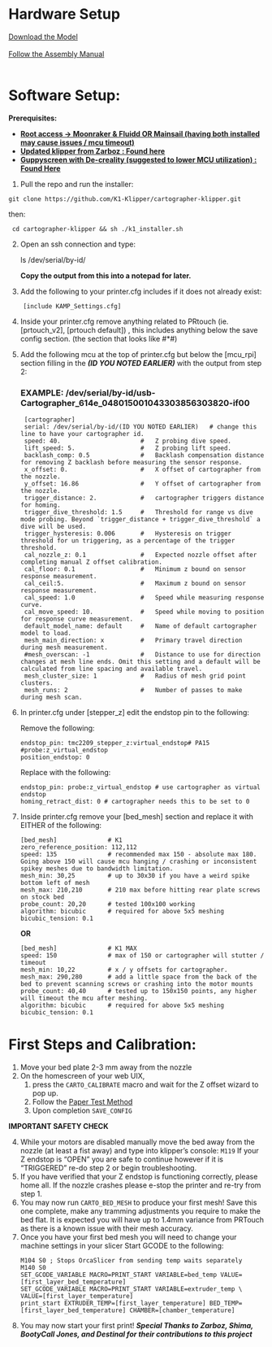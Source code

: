 # Hardware Setup

[Download the Model](https://www.printables.com/model/684338-k1-k1max-eddy-current-mount-cartographer/)
 <br><br/>
[Follow the Assembly Manual](https://docs.google.com/document/d/1iOOGeqHqNmlJenYUOr2cGRdccpGq-NLx-ezH2wCMzag/edit?usp=sharing)
 <br><br/>
# Software Setup:

**Prerequisites:** 
* **<span style="text-decoration:underline;">Root access -> Moonraker & Fluidd OR Mainsail (having both installed may cause issues / mcu timeout)</span>**
* **<span style="text-decoration:underline;">Updated klipper from Zarboz : [Found here](https://discord.com/channels/1154500511777693819/1168928848419766372)</span>**
* **<span style="text-decoration:underline;">Guppyscreen with De-creality (suggested to lower MCU utilization) : [Found Here](https://github.com/ballaswag/guppyscreen)</span>** 


1. Pull the repo and run the installer:
```
git clone https://github.com/K1-Klipper/cartographer-klipper.git
```
 then:
```
 cd cartographer-klipper && sh ./k1_installer.sh
```
2. Open an ssh connection and type:

     ls /dev/serial/by-id/
    
   **Copy the output from this into a notepad for later.**
3. Add the following to your printer.cfg includes if it does not already exist:
```
    [include KAMP_Settings.cfg]
```
4. Inside your printer.cfg remove anything related to PRtouch (ie. [prtouch_v2], [prtouch default]) , this includes anything below the save config section. (the section that looks like #*#)
5. Add the following mcu at the top of printer.cfg but below the [mcu_rpi] section filling in the ***(ID YOU NOTED EARLIER)*** with the output from step 2:
   ### **EXAMPLE:**  /dev/serial/by-id/usb-Cartographer_614e_048015001043303856303820-if00
   ```
    [cartographer]
    serial: /dev/serial/by-id/(ID YOU NOTED EARLIER)   # change this line to have your cartographer id.
    speed: 40.                      #   Z probing dive speed.
    lift_speed: 5.                  #   Z probing lift speed.
    backlash_comp: 0.5              #   Backlash compensation distance for removing Z backlash before measuring the sensor response.
    x_offset: 0.                    #   X offset of cartographer from the nozzle.
    y_offset: 16.86                 #   Y offset of cartographer from the nozzle.
    trigger_distance: 2.            #   cartographer triggers distance for homing.
    trigger_dive_threshold: 1.5     #   Threshold for range vs dive mode probing. Beyond `trigger_distance + trigger_dive_threshold` a dive will be used.
    trigger_hysteresis: 0.006       #   Hysteresis on trigger threshold for un triggering, as a percentage of the trigger threshold.
    cal_nozzle_z: 0.1               #   Expected nozzle offset after completing manual Z offset calibration.
    cal_floor: 0.1                  #   Minimum z bound on sensor response measurement.
    cal_ceil:5.                     #   Maximum z bound on sensor response measurement.
    cal_speed: 1.0                  #   Speed while measuring response curve.
    cal_move_speed: 10.             #   Speed while moving to position for response curve measurement.
    default_model_name: default     #   Name of default cartographer model to load.
    mesh_main_direction: x          #   Primary travel direction during mesh measurement.
    #mesh_overscan: -1              #   Distance to use for direction changes at mesh line ends. Omit this setting and a default will be calculated from line spacing and available travel.
    mesh_cluster_size: 1            #   Radius of mesh grid point clusters.
    mesh_runs: 2                    #   Number of passes to make during mesh scan.
    ```
7. In printer.cfg under [stepper_z] edit the endstop pin to the following:

    Remove the following:
     ```
    endstop_pin: tmc2209_stepper_z:virtual_endstop# PA15   #probe:z_virtual_endstop 
    position_endstop: 0
     ```
    Replace with the following:
     ```
    endstop_pin: probe:z_virtual_endstop # use cartographer as virtual endstop
    homing_retract_dist: 0 # cartographer needs this to be set to 0
     ```
7. Inside printer.cfg remove your [bed_mesh] section and replace it with EITHER of the following:

    ```
    [bed_mesh]              # K1
    zero_reference_position: 112,112
    speed: 135              # recommended max 150 - absolute max 180. Going above 150 will cause mcu hanging / crashing or inconsistent spikey meshes due to bandwidth limitation.  
    mesh_min: 30,25         # up to 30x30 if you have a weird spike bottom left of mesh
    mesh_max: 210,210       # 210 max before hitting rear plate screws on stock bed
    probe_count: 20,20      # tested 100x100 working
    algorithm: bicubic      # required for above 5x5 meshing
    bicubic_tension: 0.1
    ```
    **OR**
    ```
    [bed_mesh]              # K1 MAX
    speed: 150              # max of 150 or cartographer will stutter / timeout
    mesh_min: 10,22         # x / y offsets for cartographer.
    mesh_max: 290,280       # add a little space from the back of the bed to prevent scanning screws or crashing into the motor mounts
    probe_count: 40,40      # tested up to 150x150 points, any higher will timeout the mcu after meshing.
    algorithm: bicubic      # required for above 5x5 meshing
    bicubic_tension: 0.1
    ```


# First Steps and Calibration:
1. Move your bed plate 2-3 mm away from the nozzle 
2. On the homescreen of your web UIX,
    1. press the ```CARTO_CALIBRATE``` macro and wait for the Z offset wizard to pop up.
    2. Follow the [Paper Test Method](https://www.klipper3d.org/Bed_Level.html#the-paper-test) 
    3. Upon completion ```SAVE_CONFIG```
 
**IMPORTANT SAFETY CHECK**

4. While your motors are disabled manually move the bed away from the nozzle (at least a fist away) and type into klipper’s console: ```M119```
If your Z endstop is “OPEN” you are safe to continue however if it is “TRIGGERED” re-do step 2 or begin troubleshooting.
5. If you have verified that your Z endstop is functioning correctly, please home all. If the nozzle crashes please e-stop the printer and re-try from step 1.
6. You may now run ```CARTO_BED_MESH``` to produce your first mesh! Save this one complete, make any tramming adjustments you require to make the bed flat. It is expected you will have up to 1.4mm variance from PRTouch as there is a known issue with their mesh accuracy.
7. Once you have your first bed mesh you will need to change your machine settings in your slicer Start GCODE to the following:
    ```
    M104 S0 ; Stops OrcaSlicer from sending temp waits separately
    M140 S0
    SET_GCODE_VARIABLE MACRO=PRINT_START VARIABLE=bed_temp VALUE=[first_layer_bed_temperature] 
    SET_GCODE_VARIABLE MACRO=PRINT_START VARIABLE=extruder_temp \
    VALUE=[first_layer_temperature] 
    print_start EXTRUDER_TEMP=[first_layer_temperature] BED_TEMP=[first_layer_bed_temperature] CHAMBER=[chamber_temperature]
    ```
8. You may now start your first print! 
***Special Thanks to Zarboz, Shima, BootyCall Jones, and Destinal for their contributions to this project***
